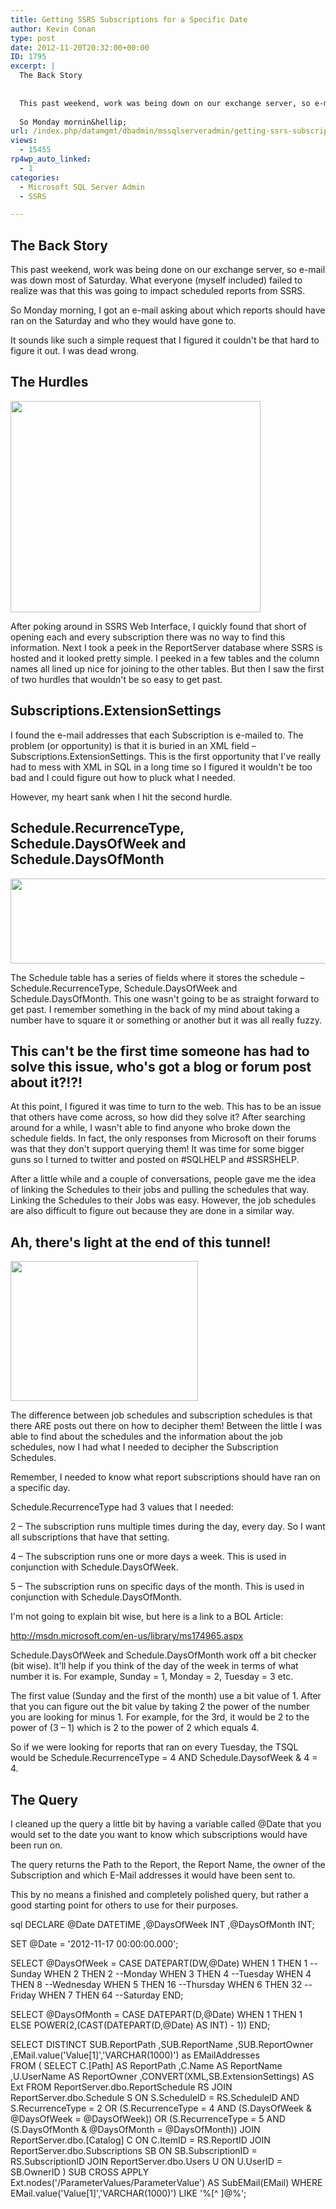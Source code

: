 ```yaml
---
title: Getting SSRS Subscriptions for a Specific Date
author: Kevin Conan
type: post
date: 2012-11-20T20:32:00+00:00
ID: 1795
excerpt: |
  The Back Story
  
  
  This past weekend, work was being down on our exchange server, so e-mail was down most of Saturday.  What everyone (myself included) failed to realise was that this was going to impact scheduled reports from SSRS.
  
  So Monday mornin&hellip;
url: /index.php/datamgmt/dbadmin/mssqlserveradmin/getting-ssrs-subscriptions-for-a/
views:
  - 15455
rp4wp_auto_linked:
  - 1
categories:
  - Microsoft SQL Server Admin
  - SSRS

---
```

## The Back Story

This past weekend, work was being done on our exchange server, so e-mail was down most of Saturday. What everyone (myself included) failed to realize was that this was going to impact scheduled reports from SSRS.

So Monday morning, I got an e-mail asking about which reports should have ran on the Saturday and who they would have gone to.

It sounds like such a simple request that I figured it couldn't be that hard to figure it out. I was dead wrong. 

## The Hurdles

<div class="image_block">
  <a href="/wp-content/uploads/users/kconan/hurdles.jpg?mtime=1353450411"><img alt="" src="/wp-content/uploads/users/kconan/hurdles.jpg?mtime=1353450411" width="400" height="338" /></a>
</div>

After poking around in SSRS Web Interface, I quickly found that short of opening each and every subscription there was no way to find this information. Next I took a peek in the ReportServer database where SSRS is hosted and it looked pretty simple. I peeked in a few tables and the column names all lined up nice for joining to the other tables. But then I saw the first of two hurdles that wouldn't be so easy to get past.

## Subscriptions.ExtensionSettings

I found the e-mail addresses that each Subscription is e-mailed to. The problem (or opportunity) is that it is buried in an XML field – Subscriptions.ExtensionSettings. This is the first opportunity that I've really had to mess with XML in SQL in a long time so I figured it wouldn't be too bad and I could figure out how to pluck what I needed.

However, my heart sank when I hit the second hurdle. 

## Schedule.RecurrenceType, Schedule.DaysOfWeek and Schedule.DaysOfMonth

<div class="image_block">
  <a href="/wp-content/uploads/users/kconan/SSRS_Schedule.JPG?mtime=1353450271"><img alt="" src="/wp-content/uploads/users/kconan/SSRS_Schedule.JPG?mtime=1353450271" width="505" height="136" /></a>
</div>

The Schedule table has a series of fields where it stores the schedule – Schedule.RecurrenceType, Schedule.DaysOfWeek and Schedule.DaysOfMonth. This one wasn't going to be as straight forward to get past. I remember something in the back of my mind about taking a number have to square it or something or another but it was all really fuzzy.

## This can't be the first time someone has had to solve this issue, who's got a blog or forum post about it?!?!

At this point, I figured it was time to turn to the web. This has to be an issue that others have come across, so how did they solve it? After searching around for a while, I wasn't able to find anyone who broke down the schedule fields. In fact, the only responses from Microsoft on their forums was that they don't support querying them! It was time for some bigger guns so I turned to twitter and posted on #SQLHELP and #SSRSHELP. 

After a little while and a couple of conversations, people gave me the idea of linking the Schedules to their jobs and pulling the schedules that way. Linking the Schedules to their Jobs was easy. However, the job schedules are also difficult to figure out because they are done in a similar way.

## Ah, there's light at the end of this tunnel!

<div class="image_block">
  <a href="/wp-content/uploads/users/kconan/tunnel.jpg?mtime=1353450579"><img alt="" src="/wp-content/uploads/users/kconan/tunnel.jpg?mtime=1353450579" width="300" height="224" /></a>
</div>

The difference between job schedules and subscription schedules is that there ARE posts out there on how to decipher them! Between the little I was able to find about the schedules and the information about the job schedules, now I had what I needed to decipher the Subscription Schedules.

Remember, I needed to know what report subscriptions should have ran on a specific day.

Schedule.RecurrenceType had 3 values that I needed:

2 – The subscription runs multiple times during the day, every day. So I want all subscriptions that have that setting.
  
4 – The subscription runs one or more days a week. This is used in conjunction with Schedule.DaysOfWeek.
  
5 – The subscription runs on specific days of the month. This is used in conjunction with Schedule.DaysOfMonth.

I'm not going to explain bit wise, but here is a link to a BOL Article:

<http://msdn.microsoft.com/en-us/library/ms174965.aspx>

Schedule.DaysOfWeek and Schedule.DaysOfMonth work off a bit checker (bit wise). It'll help if you think of the day of the week in terms of what number it is. For example, Sunday = 1, Monday = 2, Tuesday = 3 etc.

The first value (Sunday and the first of the month) use a bit value of 1. After that you can figure out the bit value by taking 2 the power of the number you are looking for minus 1. For example, for the 3rd, it would be 2 to the power of (3 – 1) which is 2 to the power of 2 which equals 4.

So if we were looking for reports that ran on every Tuesday, the TSQL would be Schedule.RecurrenceType = 4 AND Schedule.DaysofWeek & 4 = 4.

## The Query

I cleaned up the query a little bit by having a variable called @Date that you would set to the date you want to know which subscriptions would have been run on.

The query returns the Path to the Report, the Report Name, the owner of the Subscription and which E-Mail addresses it would have been sent to.

This by no means a finished and completely polished query, but rather a good starting point for others to use for their purposes.

sql
DECLARE	 @Date			DATETIME
		,@DaysOfWeek	INT
		,@DaysOfMonth	INT;
		
SET @Date	= '2012-11-17 00:00:00.000';

SELECT @DaysOfWeek	= CASE DATEPART(DW,@Date)
						WHEN 1 THEN 1  --Sunday
						WHEN 2 THEN 2  --Monday
						WHEN 3 THEN 4  --Tuesday
						WHEN 4 THEN 8  --Wednesday
						WHEN 5 THEN 16 --Thursday
						WHEN 6 THEN 32 --Friday
						WHEN 7 THEN 64 --Saturday
					  END;		
						
SELECT @DaysOfMonth	= CASE DATEPART(D,@Date)
						WHEN 1 THEN 1
						ELSE POWER(2,(CAST(DATEPART(D,@Date) AS INT) - 1))
					  END;
					  
SELECT DISTINCT
		 SUB.ReportPath
		,SUB.ReportName
		,SUB.ReportOwner
		,EMail.value('Value[1]','VARCHAR(1000)') as EMailAddresses		
  FROM	(
	SELECT 	 C.[Path] AS ReportPath
			,C.Name AS ReportName
			,U.UserName AS ReportOwner
			,CONVERT(XML,SB.ExtensionSettings) AS Ext
	  FROM ReportServer.dbo.ReportSchedule RS
	  JOIN ReportServer.dbo.Schedule S 
	    ON S.ScheduleID = RS.ScheduleID
	   AND S.RecurrenceType = 2
	    OR (S.RecurrenceType = 4 AND (S.DaysOfWeek &amp; @DaysOfWeek = @DaysOfWeek))
	    OR (S.RecurrenceType = 5 AND (S.DaysOfMonth &amp; @DaysOfMonth = @DaysOfMonth))
	  JOIN ReportServer.dbo.[Catalog] C 
	    ON C.ItemID = RS.ReportID
	  JOIN ReportServer.dbo.Subscriptions SB 
	    ON SB.SubscriptionID = RS.SubscriptionID
	  JOIN ReportServer.dbo.Users U 
	    ON U.UserID = SB.OwnerID
		) SUB
 CROSS APPLY Ext.nodes('/ParameterValues/ParameterValue') AS SubEMail(EMail) WHERE 	EMail.value('Value[1]','VARCHAR(1000)') LIKE '%[^ ]@%';
```
